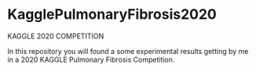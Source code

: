 # KagglePulmonaryFibrosis2020
KAGGLE 2020 COMPETITION

In this repository you will found a some experimental results getting by me in a 2020 KAGGLE Pulmonary Fibrosis Competition.
